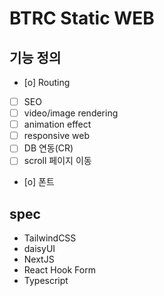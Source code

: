 # BTRC Static WEB

## 기능 정의

- [o] Routing
- [ ] SEO
- [ ] video/image rendering
- [ ] animation effect
- [ ] responsive web
- [ ] DB 연동(CR)
- [ ] scroll 페이지 이동
- [o] 폰트


## spec

- TailwindCSS
- daisyUI
- NextJS
- React Hook Form
- Typescript
